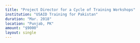 ```yaml
---
title: "Project Director for a Cycle of Training Workshops"
institution: "USAID Training for Pakistan"
duration: "Mar. 2018"
location: "Punjab, PK"
amount: "$9000"
layout: single
---
```

